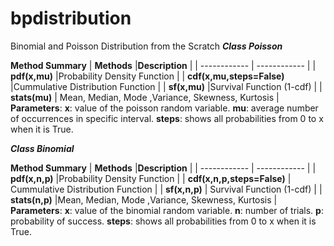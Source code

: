 # bpdistribution
Binomial and Poisson Distribution from the Scratch
***Class Poisson***

**Method Summary**
| **Methods** |**Description**   |
| ------------ | ------------ |
|  **pdf(x,mu)** |Probability Density Function   |
|  **cdf(x,mu,steps=False)** |Cummulative Distribution Function   |
| **sf(x,mu)**  |Survival Function (1-cdf) |
|  **stats(mu)** | Mean, Median, Mode ,Variance, Skewness, Kurtosis   |
**Parameters**:
**x**: value of the poisson random variable. 
**mu**: average number of occurrences in specific interval.
**steps**: shows all probabilities from 0 to x when it is True.

***Class Binomial***

**Method Summary**
| **Methods**  |**Description**   |
| ------------ | ------------ |
| **pdf(x,n,p)**  |Probability Density Function   |
| **cdf(x,n,p,steps=False)**  | Cummulative Distribution Function  |
| **sf(x,n,p)**  | Survival Function (1-cdf)  |
| **stats(n,p)**  |Mean, Median, Mode ,Variance, Skewness, Kurtosis    |
**Parameters**:
**x**: value of the binomial random variable.
**n**: number of trials.
**p**: probability of success.
**steps**: shows all probabilities from 0 to x when it is True.
